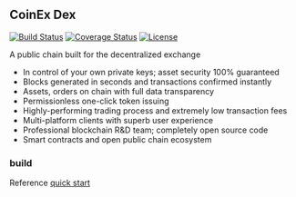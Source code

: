 ## CoinEx Dex


[![Build Status](https://api.travis-ci.com/coinexchain/dex.svg?token=SzpkQ9pqByb4D3AFKW7z&branch=master)](https://travis-ci.com/coinexchain/dex) [![Coverage Status](https://coveralls.io/repos/github/coinexchain/dex/badge.svg?t=PngCUj)](https://coveralls.io/github/coinexchain/dex) [![License](https://img.shields.io/badge/License-BSD%202--Clause-orange.svg)](https://github.com/coinexchain/dex/blob/master/LICENSE)

A public chain built for the decentralized exchange

* In control of your own private keys; asset security 100% guaranteed
* Blocks generated in seconds and transactions confirmed instantly
* Assets, orders on chain with full data transparency
* Permissionless one-click token issuing
* Highly-performing trading process and extremely low transaction fees
* Multi-platform clients with superb user experience
* Professional blockchain R&D team; completely open source code
* Smart contracts and open public chain ecosystem

### build

Reference [quick start](docs/quickstart.md)